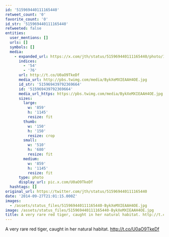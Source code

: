 ```yaml
---
id: '515969440111165440'
retweet_count: '0'
favorite_count: '0'
id_str: '515969440111165440'
retweeted: false
entities:
  user_mentions: []
  urls: []
  symbols: []
  media:
    - expanded_url: https://x.com/jth/status/515969440111165440/photo/1
      indices:
        - '54'
        - '76'
      url: http://t.co/U0aO9TkeDf
      media_url: http://pbs.twimg.com/media/BykXeMXIEAAH4OE.jpg
      id_str: '515969439792369664'
      id: '515969439792369664'
      media_url_https: https://pbs.twimg.com/media/BykXeMXIEAAH4OE.jpg
      sizes:
        large:
          w: '859'
          h: '1145'
          resize: fit
        thumb:
          w: '150'
          h: '150'
          resize: crop
        small:
          w: '510'
          h: '680'
          resize: fit
        medium:
          w: '859'
          h: '1145'
          resize: fit
      type: photo
      display_url: pic.x.com/U0aO9TkeDf
  hashtags: []
original_url: https://twitter.com/jth/status/515969440111165440
date: '2014-09-27T21:01:15.000Z'
images:
  - /assets/status_files/515969440111165440-BykXeMXIEAAH4OE.jpg
image: /assets/status_files/515969440111165440-BykXeMXIEAAH4OE.jpg
title: A very rare red tiger, caught in her natural habitat. http://t.co/U0aO9TkeDf
---
```


A very rare red tiger, caught in her natural habitat. http://t.co/U0aO9TkeDf